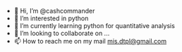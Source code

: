 - 👋 Hi, I’m @cashcommander
- 👀 I’m interested in python 
- 🌱 I’m currently learning python for quantitative analysis 
- 💞️ I’m looking to collaborate on ...
- 📫 How to reach me on my mail mis.dtpl@gmail.com

<!---
cashcommander/cashcommander is a ✨ special ✨ repository because its `README.md` (this file) appears on your GitHub profile.
You can click the Preview link to take a look at your changes.
--->
